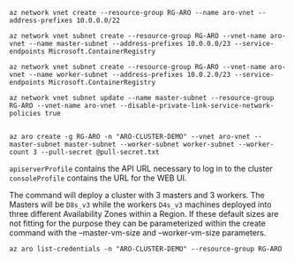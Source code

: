

```
az network vnet create --resource-group RG-ARO --name aro-vnet --address-prefixes 10.0.0.0/22

az network vnet subnet create --resource-group RG-ARO --vnet-name aro-vnet --name master-subnet --address-prefixes 10.0.0.0/23 --service-endpoints Microsoft.ContainerRegistry

az network vnet subnet create --resource-group RG-ARO --vnet-name aro-vnet --name worker-subnet --address-prefixes 10.0.2.0/23 --service-endpoints Microsoft.ContainerRegistry

az network vnet subnet update --name master-subnet --resource-group RG-ARO --vnet-name aro-vnet --disable-private-link-service-network-policies true


az aro create -g RG-ARO -n "ARO-CLUSTER-DEMO" --vnet aro-vnet --master-subnet master-subnet --worker-subnet worker-subnet --worker-count 3 --pull-secret @pull-secret.txt
```

`apiserverProfile` contains the API URL necessary to log in to the cluster
`consoleProfile` contains the URL for the WEB UI.


The command will deploy a cluster with 3 masters and 3 workers. The Masters will be `D8s_v3` while the workers `D4s_v3` machines deployed into three different Availability Zones within a Region. If these default sizes are not fitting for the purpose they can be parameterized within the create command with the –master-vm-size and –worker-vm-size parameters.
```
az aro list-credentials -n "ARO-CLUSTER-DEMO" --resource-group RG-ARO
```